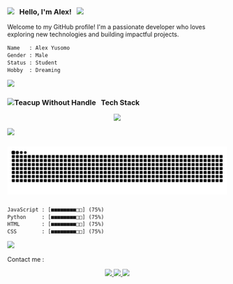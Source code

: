 ### <img src="https://user-images.githubusercontent.com/74038190/213844263-a8897a51-32f4-4b3b-b5c2-e1528b89f6f3.png" width="25px" /> &nbsp; Hello, I'm Alex! &nbsp; <img src="https://user-images.githubusercontent.com/74038190/213844263-a8897a51-32f4-4b3b-b5c2-e1528b89f6f3.png" width="25px" />


Welcome to my GitHub profile! I'm a passionate developer who loves exploring new technologies and building impactful projects. 

```txt
Name   : Alex Yusomo
Gender : Male
Status : Student
Hobby  : Dreaming
```

<img src="https://user-images.githubusercontent.com/74038190/212284115-f47cd8ff-2ffb-4b04-b5bf-4d1c14c0247f.gif" width="900">

### <img src="https://user-images.githubusercontent.com/74038190/216120974-24a76b31-7f39-41f1-a38f-b3c1377cc612.png" alt="Teacup Without Handle" width="20" /> &nbsp; Tech Stack


<p align="center">
  <img src="https://skillicons.dev/icons?i=js,python,html,css" />
</p>


<img src="https://user-images.githubusercontent.com/74038190/212284115-f47cd8ff-2ffb-4b04-b5bf-4d1c14c0247f.gif" width="900">

###

<img src="https://raw.githubusercontent.com/kimmyxpow/kimmyxpow/output/snake.svg" alt="Snake animation" />

###

```txt
JavaScript : [■■■■■■■■□□] (75%)
Python     : [■■■■■■■■□□] (75%)
HTML       : [■■■■■■■■□□] (75%)
CSS        : [■■■■■■■■□□] (75%)                    
```

<img src="https://user-images.githubusercontent.com/74038190/212284115-f47cd8ff-2ffb-4b04-b5bf-4d1c14c0247f.gif" width="900">

Contact me :

<p align="center">
  <a href="https://t.me/lexxyatc">
    <img src="https://img.shields.io/badge/Telegram-%230077B5.svg?style=for-the-badge&logo=telegram&logoColor=white">
  </a>
  <a href="mailto:yusomoalex@gmail.com">
    <img src="https://img.shields.io/badge/Email-D14836?style=for-the-badge&logo=gmail&logoColor=white">
  </a>
  <a href="https://github.com/Lexxyy1">
    <img src="https://img.shields.io/badge/GitHub-181717.svg?style=for-the-badge&logo=github&logoColor=white">
  </a>
</p>

